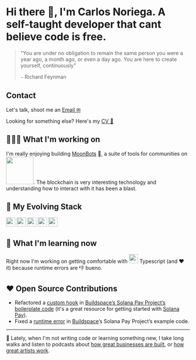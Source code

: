# Hi there 👋, I'm Carlos Noriega. A self-taught developer that cant believe code is free.


> "You are under no obligation to remain the same person you were a year ago, a month ago, or even a day ago. You are here to create yourself, continuously"
> 
>  ⎯ Richard Feynman


## Contact

Let's talk, shoot me an [Email ✉](mailto:carlos.noriega@hey.com) 

Looking for something else? Here's my [CV 📄](https://drive.google.com/file/d/1eYwzewmrjTiJW0eYC1QLPEidPo9kfm1N/view?usp=sharing) 



## 👷🏽‍♂️ What I'm working on
I'm really enjoying building [MoonBots](https://moonbots.co) 🚀, a suite of tools for communities on [<img src="https://solana.com/_next/static/media/solanaLogo.74d35f7a.svg" width="75px"/>](https://solana.com/). The blockchain is very interesting technology and understanding how to interact with it has been a blast. 

## 🧰 My Evolving Stack
<img src="https://cdn.svgporn.com/logos/javascript.svg" height="25px"/>&nbsp;<img src="https://cdn.svgporn.com/logos/react.svg" height="25px"/>&nbsp;<img src="https://cdn.svgporn.com/logos/nodejs.svg" height="25px"/>&nbsp;<img src="https://upload.wikimedia.org/wikipedia/commons/6/64/Expressjs.png" height="25px"/>&nbsp;<img src="https://cdn.svgporn.com/logos/mongodb.svg" height="25px"/>  


## 📓 What I'm learning now
Right now I'm working on getting comfortable with <img src="https://cdn.svgporn.com/logos/typescript-icon.svg" height="25px"/> Typescript (and ❤️ it) because runtime errors are 👎 bueno. 

## ❤️ Open Source Contributions
- Refactored a [custom hook](https://github.com/buildspace/solana-pay-starter/pull/4) in [Buildspace’s Solana Pay Project’s boilerplate code](https://github.com/buildspace/solana-pay-starter) (it's a great resource for getting started with [Solana Pay](https://github.com/solana-labs/solana-pay)).
- Fixed a [runtime error](https://github.com/buildspace/buildspace-projects/pull/1096) in [Buildspace](https://github.com/buildspace/buildspace-projects)’s Solana Pay Project’s example code.

---

🌁 Lately, when I'm not writing code or learning something new, I take long walks and listen to podcasts about [how great businesses are built](https://artofproductpodcast.com/), or [how great artists work](https://open.spotify.com/episode/1ouCALWL15Hxbgk9f8yqhY). 

